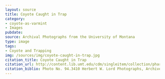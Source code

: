 ```yaml
---
layout: source
title: Coyote Caught in Trap
category: 
- coyote-as-varmint
- Images
pubdate: 
source: Archival Photographs from the University of Montana 
type: image
tags: 
- Coyote and Trapping
img: /sources/img/coyote-caught-in-trap.jpg
citation_title: Coyote Caught in Trap
citation_url: http://content.lib.umt.edu/cdm/singleitem/collection/pharchives/id/5820/rec/1
citation_biblio: Photo No. 94.3410 Herbert W. Lord Photographs, Archives and Special Collections, Maureen and Mike Mansfield Library, The University of Montana-Missoula.
---
```

